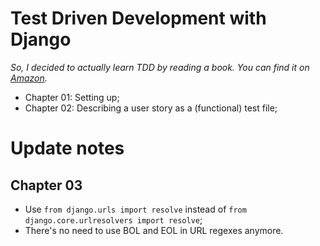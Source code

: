 # Test Driven Development with Django

_So, I decided to actually learn TDD by reading a book. You can find it on
[Amazon](https://www.amazon.com/Test-Driven-Development-Python-Selenium-JavaScript/dp/1449364829)._

* Chapter 01: Setting up;
* Chapter 02: Describing a user story as a (functional) test file;


# Update notes

## Chapter 03

- Use `from django.urls import resolve` instead of
    `from django.core.urlresolvers import resolve`;
- There's no need to use BOL and EOL in URL regexes anymore.
